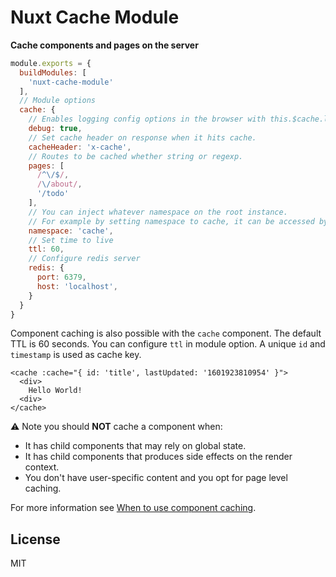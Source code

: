 # Nuxt Cache Module

**Cache components and pages on the server** 

```js
module.exports = {
  buildModules: [
    'nuxt-cache-module'
  ],
  // Module options
  cache: {
    // Enables logging config options in the browser with this.$cache.log().
    debug: true,
    // Set cache header on response when it hits cache.
    cacheHeader: 'x-cache',
    // Routes to be cached whether string or regexp.
    pages: [
      /^\/$/,
      /\/about/,
      '/todo'
    ],
    // You can inject whatever namespace on the root instance.
    // For example by setting namespace to cache, it can be accessed by app.$cache or this.$cache.
    namespace: 'cache',
    // Set time to live
    ttl: 60,
    // Configure redis server
    redis: {
      port: 6379,
      host: 'localhost',
    }
  }
}
```

Component caching is also possible with the `cache` component. The default TTL is 60 seconds.
You can configure `ttl` in module option. A unique `id` and `timestamp` is used as cache key.

```vue
<cache :cache="{ id: 'title', lastUpdated: '1601923810954' }">
  <div>
    Hello World!
  <div>
</cache>
```

:warning: Note you should **NOT** cache a component when:

- It has child components that may rely on global state.
- It has child components that produces side effects on the render context.
- You don't have user-specific content and you opt for page level caching.

For more information see [When to use component caching](https://ssr.vuejs.org/guide/caching.html#component-level-caching).

## License

MIT
